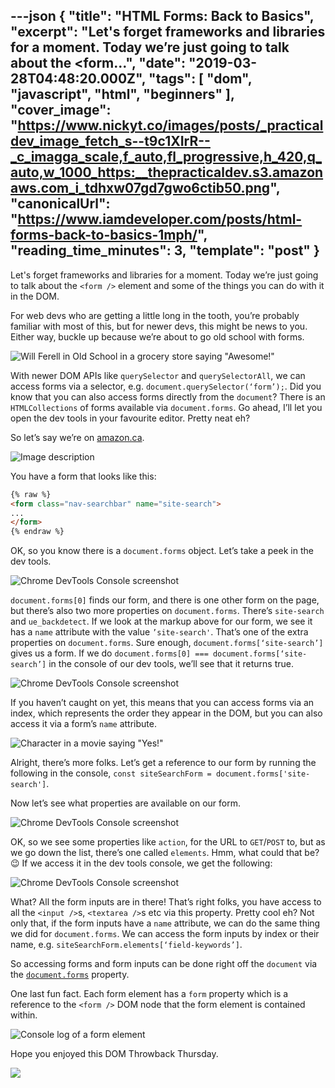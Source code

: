 ---json
{
  "title": "HTML Forms: Back to Basics",
  "excerpt": "Let's forget frameworks and libraries for a moment. Today we’re just going to talk about the &lt;form...",
  "date": "2019-03-28T04:48:20.000Z",
  "tags": [
    "dom",
    "javascript",
    "html",
    "beginners"
  ],
  "cover_image": "https://www.nickyt.co/images/posts/_practicaldev_image_fetch_s--t9c1XIrR--_c_imagga_scale,f_auto,fl_progressive,h_420,q_auto,w_1000_https:__thepracticaldev.s3.amazonaws.com_i_tdhxw07gd7gwo6ctib50.png",
  "canonicalUrl": "https://www.iamdeveloper.com/posts/html-forms-back-to-basics-1mph/",
  "reading_time_minutes": 3,
  "template": "post"
}
---

Let's forget frameworks and libraries for a moment. Today we’re just going to talk about the `<form />` element and some of the things you can do with it in the DOM.

For web devs who are getting a little long in the tooth, you’re probably familiar with most of this, but for newer devs, this might be news to you. Either way, buckle up because we’re about to go old school with forms.

![Will Ferell in Old School in a grocery store saying "Awesome!"](https://media.giphy.com/media/3ohzdIuqJoo8QdKlnW/giphy.gif)

With newer DOM APIs like `querySelector` and `querySelectorAll`, we can access forms via a selector, e.g. `document.querySelector(‘form’);`. Did you know that you can also access forms directly from the `document`? There is an `HTMLCollections` of forms available via `document.forms`. Go ahead, I’ll let you open the dev tools in your favourite editor. Pretty neat eh?

So let’s say we’re on [amazon.ca](https://amazon.ca).

![Image description](https://www.nickyt.co/images/posts/_uploads_articles_gcz82rwr8gldorgtdw73.png)

You have a form that looks like this:

```html
{% raw %}
<form class="nav-searchbar" name="site-search">
...
</form>
{% endraw %}
```

OK, so you know there is a `document.forms` object. Let’s take a peek in the dev tools.

![Chrome DevTools Console screenshot](https://www.nickyt.co/images/posts/_uploads_articles_l5iw6ju9j72f65y7st8f.png)

`document.forms[0]` finds our form, and there is one other form on the page, but there’s also two more properties on `document.forms`. There’s `site-search` and `ue_backdetect`. If we look at the markup above for our form, we see it has a `name` attribute with the value `’site-search'`. That’s one of the extra properties on `document.forms`. Sure enough, `document.forms[‘site-search’]` gives us a form. If we do `document.forms[0] === document.forms[‘site-search’]` in the console of our dev tools, we’ll see that it returns true.

![Chrome DevTools Console screenshot](https://www.nickyt.co/images/posts/_uploads_articles_qfjpo95l3mht6x2nanr1.png)

If you haven’t caught on yet, this means that you can access forms via an index, which represents the order they appear in the DOM, but you can also access it via a form’s `name` attribute.

![Character in a movie saying "Yes!"](https://media.giphy.com/media/Qh6NZWsFx1G1O/giphy.gif)

Alright, there’s more folks. Let’s get a reference to our form by running the following in the console, `const siteSearchForm = document.forms['site-search']`.

Now let’s see what properties are available on our form.

![Chrome DevTools Console screenshot](https://www.nickyt.co/images/posts/_uploads_articles_b6u4q9l1a1lr9hi161hp.png)

OK, so we see some properties like `action`, for the URL to `GET`/`POST` to, but as we go down the list, there’s one called `elements`. Hmm, what could that be? 😉 If we access it in the dev tools console, we get the following:

![Chrome DevTools Console screenshot](https://www.nickyt.co/images/posts/_uploads_articles_ldmbv7r0ppsl0sztlxh1.png)

What? All the form inputs are in there! That’s right folks, you have access to all the `<input />`s, `<textarea />`s etc via this property. Pretty cool eh? Not only that, if the form inputs have a `name` attribute, we can do the same thing we did for `document.forms`. We can access the form inputs by index or their name, e.g. `siteSearchForm.elements[‘field-keywords’]`.

So accessing forms and form inputs can be done right off the `document` via the [`document.forms`](https://developer.mozilla.org/en-US/docs/Web/API/Document/forms) property.

One last fun fact. Each form element has a `form` property which is a reference to the `<form />` DOM node that the form element is contained within.

![Console log of a form element](https://www.nickyt.co/images/posts/_uploads_articles_aeirppe0s4qazjc89nr0.png)

Hope you enjoyed this DOM Throwback Thursday.

<img src="https://media.giphy.com/media/3h3ZcimVNfmi0MVvGA/giphy.gif" />
